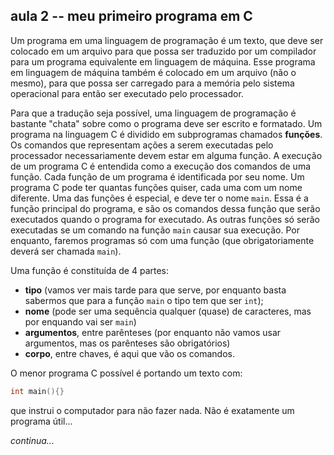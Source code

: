 ## aula 2 -- meu primeiro programa em C

Um programa em uma linguagem de programação é um texto, que deve ser colocado em um arquivo para que possa ser traduzido por um compilador para um programa equivalente em linguagem de máquina. Esse programa em linguagem de máquina também é colocado em um arquivo (não o mesmo), para que possa ser carregado para a memória pelo sistema operacional para então ser executado pelo processador.

Para que a tradução seja possível, uma linguagem de programação é bastante "chata" sobre como o programa deve ser escrito e formatado.
Um programa na linguagem C é dividido em subprogramas chamados **funções**.
Os comandos que representam ações a serem executadas pelo processador necessariamente devem estar em alguma função. A execução de um programa C é entendida como a execução dos comandos de uma função.
Cada função de um programa é identificada por seu nome.
Um programa C pode ter quantas funções quiser, cada uma com um nome diferente.
Uma das funções é especial, e deve ter o nome `main`. 
Essa é a função principal do programa, e são os comandos dessa função que serão executados quando o programa for executado.
As outras funções só serão executadas se um comando na função `main` causar sua execução.
Por enquanto, faremos programas só com uma função (que obrigatoriamente deverá ser chamada `main`).

Uma função é constituída de 4 partes:
- **tipo** (vamos ver mais tarde para que serve, por enquanto basta sabermos que para a função `main` o tipo tem que ser `int`);
- **nome** (pode ser uma sequência qualquer (quase) de caracteres, mas por enquando vai ser `main`)
- **argumentos**, entre parênteses (por enquanto não vamos usar argumentos, mas os parênteses são obrigatórios)
- **corpo**, entre chaves, é aqui que vão os comandos.

O menor programa C possível é portando um texto com:
```c
int main(){}
```
que instrui o computador para não fazer nada. Não é exatamente um programa útil...

*continua...*
